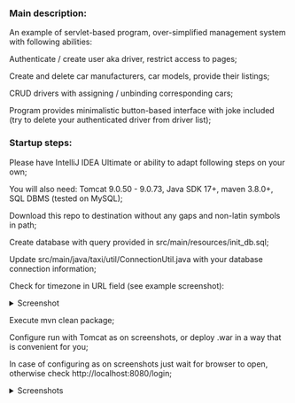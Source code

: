 
<h3>Main description:</h3>

An example of servlet-based program, over-simplified management system 
with following abilities:

Authenticate / create user aka driver, restrict access to pages;

Create and delete car manufacturers, car models, provide their listings;

CRUD drivers with assigning / unbinding corresponding cars;

Program provides minimalistic button-based interface with joke included (try to delete your authenticated driver from driver list);

<h3>Startup steps:</h3>

Please have IntelliJ IDEA Ultimate or ability to adapt following steps on your own;

You will also need: Tomcat 9.0.50 - 9.0.73, Java SDK 17+, maven 3.8.0+, SQL DBMS (tested on MySQL);

Download this repo to destination without any gaps and non-latin symbols in path;

Create database with query provided in src/main/resources/init_db.sql;

Update src/main/java/taxi/util/ConnectionUtil.java with your database connection information;

Check for timezone in URL field (see example screenshot):

<details>
  <summary>Screenshot</summary>
<img src=https://user-images.githubusercontent.com/116804521/230735152-a1cd9112-025c-4930-9582-b6741ac51113.png>
</details>

Execute mvn clean package;

Configure run with Tomcat as on screenshots, or deploy .war in a way that is convenient for you;

In case of configuring as on screenshots just wait for browser to open, otherwise check http://localhost:8080/login;

<details>
  <summary>Screenshots</summary>
  <img src="https://user-images.githubusercontent.com/116804521/230735159-ac9c69a8-1c67-4af8-8562-a66e8688939c.png">
  <img src="https://user-images.githubusercontent.com/116804521/230735161-87206a30-d65c-411b-b40e-e87f643ecebb.jpg">
  <img src="https://user-images.githubusercontent.com/116804521/230735166-f78d17a7-344f-4dbe-bed5-38a4a3278fd7.png">
</details>

